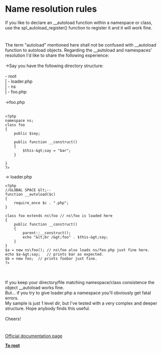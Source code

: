 # Name resolution rules



If you like to declare an __autoload function within a namespace or class, use the spl_autoload_register() function to register it and it will work fine.  

#

The term "autoload" mentioned here shall not be confused with __autoload function to autoload objects. Regarding the __autoload and namespaces&apos; resolution I&apos;d like to share the following experience:<br><br>-&gt;Say you have the following directory structure:<br><br>- root<br>      | - loader.php <br>      | - ns<br>             | - foo.php<br><br>-&gt;foo.php<br><br>

```
<?php
namespace ns;
class foo
{
    public $say;
    
    public function __construct()
    {
        $this-&gt;say = "bar";
    }
    
}
?>
```


-&gt; loader.php



```
<?php
//GLOBAL SPACE &lt;--
function __autoload($c)
{
    require_once $c . ".php";
}

class foo extends ns\foo // ns\foo is loaded here
{
    public function __construct()
    {
        parent::__construct();
        echo "&lt;br /&gt;foo" . $this-&gt;say;
    }
}
$a = new ns\foo(); // ns\foo also loads ns/foo.php just fine here.
echo $a-&gt;say;   // prints bar as expected.
$b = new foo;  // prints foobar just fine.
?>
```
<br><br>If you keep your directory/file matching namespace/class consistence the object __autoload works fine.<br>But... if you try to give loader.php a namespace you&apos;ll obviously get fatal errors. <br>My sample is just 1 level dir, but I&apos;ve tested with a very complex and deeper structure. Hope anybody finds this useful.<br><br>Cheers!  

#

[Official documentation page](https://www.php.net/manual/en/language.namespaces.rules.php)

**[To root](/README.md)**